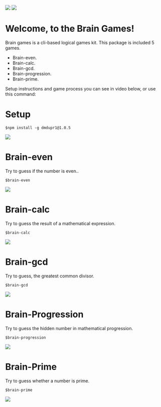 <a href="https://codeclimate.com/github/InnerImmolation/project-lvl1-s466"><img src="https://api.codeclimate.com/v1/badges/a99a88d28ad37a79dbf6/maintainability" /></a>
<a href="https://travis-ci.org/InnerImmolation/project-lvl1-s466"><img src="https://travis-ci.org/InnerImmolation/project-lvl1-s466.svg?branch=master" /></a>

<h1> Welcome, to the Brain Games! </h1>
Brain games is a cli-based logical games kit. This package is included 5 games.
<ul> <li>Brain-even. </li>
<li>Brain-calc.</li>
<li>Brain-gcd.</li>
<li>Brain-progression.</li>
<li>Brain-prime.</li>
</ul>
<p>Setup instructions and game process you can see in video below, or use this command:</p>


<h1>Setup</h1>
<pre><code>$npm install -g dmdupr1@1.0.5
</code></pre>
<a href="https://asciinema.org/a/NusPPRIcmSK76LOTMEO7e9Tdm" target="_blank"><img src="https://asciinema.org/a/NusPPRIcmSK76LOTMEO7e9Tdm.svg" /></a>

<h1>Brain-even</h1>
<p>Try to guess if the number is even..<p>
<pre><code>$brain-even
</code></pre>
<a href="https://asciinema.org/a/UIax9n6EZAh6Yxzjthb2mvsiF" target="_blank"><img src="https://asciinema.org/a/UIax9n6EZAh6Yxzjthb2mvsiF.svg" /></a>

<h1>Brain-calc</h1>
<p>Try to guess the result of a mathematical expression.<p>
<pre><code>$brain-calc
</code></pre>
<a href="https://asciinema.org/a/XtCAAiOzMfFJZ1uAJc6di9ra1" target="_blank"><img src="https://asciinema.org/a/XtCAAiOzMfFJZ1uAJc6di9ra1.svg" /></a>

<h1>Brain-gcd</h1>
<p>Try to guess, the greatest common divisor.<p>
<pre><code>$brain-gcd
</code></pre>
<a href="https://asciinema.org/a/erWbcFIV7ndydGVI3nPO23tqY" target="_blank"><img src="https://asciinema.org/a/erWbcFIV7ndydGVI3nPO23tqY.svg" /></a>

<h1>Brain-Progression</h1>
<p>Try to guess the hidden number in mathematical progression.<p>
<pre><code>$brain-progression
</code></pre>
<a href="https://asciinema.org/a/8GGnavvR1WTXGPdapURfYJ9LP" target="_blank"><img src="https://asciinema.org/a/8GGnavvR1WTXGPdapURfYJ9LP.svg" /></a>

<h1>Brain-Prime</h1>
<p>Try to guess whether a number is prime.<p>
<pre><code>$brain-prime
</code></pre>
<a href="https://asciinema.org/a/MubgcEHUYF7nFtnTsf3y1oZDy" target="_blank"><img src="https://asciinema.org/a/MubgcEHUYF7nFtnTsf3y1oZDy.svg" /></a>
